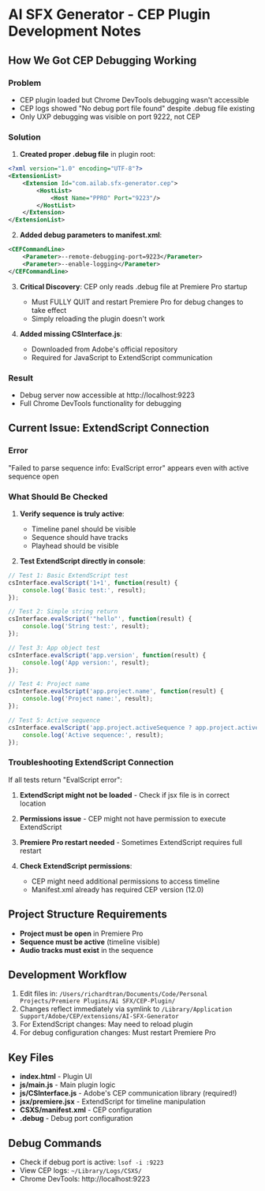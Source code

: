 # AI SFX Generator - CEP Plugin Development Notes

## How We Got CEP Debugging Working

### Problem
- CEP plugin loaded but Chrome DevTools debugging wasn't accessible
- CEP logs showed "No debug port file found" despite .debug file existing
- Only UXP debugging was visible on port 9222, not CEP

### Solution
1. **Created proper .debug file** in plugin root:
```xml
<?xml version="1.0" encoding="UTF-8"?>
<ExtensionList>
    <Extension Id="com.ailab.sfx-generator.cep">
        <HostList>
            <Host Name="PPRO" Port="9223"/>
        </HostList>
    </Extension>
</ExtensionList>
```

2. **Added debug parameters to manifest.xml**:
```xml
<CEFCommandLine>
    <Parameter>--remote-debugging-port=9223</Parameter>
    <Parameter>--enable-logging</Parameter>
</CEFCommandLine>
```

3. **Critical Discovery**: CEP only reads .debug file at Premiere Pro startup
   - Must FULLY QUIT and restart Premiere Pro for debug changes to take effect
   - Simply reloading the plugin doesn't work

4. **Added missing CSInterface.js**:
   - Downloaded from Adobe's official repository
   - Required for JavaScript to ExtendScript communication

### Result
- Debug server now accessible at http://localhost:9223
- Full Chrome DevTools functionality for debugging

## Current Issue: ExtendScript Connection

### Error
"Failed to parse sequence info: EvalScript error" appears even with active sequence open

### What Should Be Checked
1. **Verify sequence is truly active**:
   - Timeline panel should be visible
   - Sequence should have tracks
   - Playhead should be visible

2. **Test ExtendScript directly in console**:
```javascript
// Test 1: Basic ExtendScript test
csInterface.evalScript('1+1', function(result) { 
    console.log('Basic test:', result); 
});

// Test 2: Simple string return
csInterface.evalScript('"hello"', function(result) { 
    console.log('String test:', result); 
});

// Test 3: App object test
csInterface.evalScript('app.version', function(result) { 
    console.log('App version:', result); 
});

// Test 4: Project name
csInterface.evalScript('app.project.name', function(result) { 
    console.log('Project name:', result); 
});

// Test 5: Active sequence
csInterface.evalScript('app.project.activeSequence ? app.project.activeSequence.name : "No sequence"', function(result) { 
    console.log('Active sequence:', result); 
});
```

### Troubleshooting ExtendScript Connection
If all tests return "EvalScript error":
1. **ExtendScript might not be loaded** - Check if jsx file is in correct location
2. **Permissions issue** - CEP might not have permission to execute ExtendScript
3. **Premiere Pro restart needed** - Sometimes ExtendScript requires full restart

3. **Check ExtendScript permissions**:
   - CEP might need additional permissions to access timeline
   - Manifest.xml already has required CEP version (12.0)

## Project Structure Requirements
- **Project must be open** in Premiere Pro
- **Sequence must be active** (timeline visible)
- **Audio tracks must exist** in the sequence

## Development Workflow
1. Edit files in: `/Users/richardtran/Documents/Code/Personal Projects/Premiere Plugins/Ai SFX/CEP-Plugin/`
2. Changes reflect immediately via symlink to `/Library/Application Support/Adobe/CEP/extensions/AI-SFX-Generator`
3. For ExtendScript changes: May need to reload plugin
4. For debug configuration changes: Must restart Premiere Pro

## Key Files
- **index.html** - Plugin UI
- **js/main.js** - Main plugin logic
- **js/CSInterface.js** - Adobe's CEP communication library (required!)
- **jsx/premiere.jsx** - ExtendScript for timeline manipulation
- **CSXS/manifest.xml** - CEP configuration
- **.debug** - Debug port configuration

## Debug Commands
- Check if debug port is active: `lsof -i :9223`
- View CEP logs: `~/Library/Logs/CSXS/`
- Chrome DevTools: http://localhost:9223